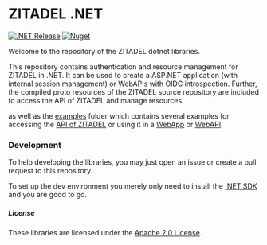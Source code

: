 # ZITADEL .NET

[![.NET Release](https://github.com/smartive/zitadel-net/actions/workflows/dotnet-release.yml/badge.svg)](https://github.com/smartive/zitadel-net/actions/workflows/dotnet-release.yml)
[![Nuget](https://img.shields.io/nuget/v/Zitadel)](https://www.nuget.org/packages/Zitadel/)

Welcome to the repository of the ZITADEL dotnet libraries.

This repository contains authentication and resource management for ZITADEL in .NET.
It can be used to create a ASP.NET application (with internal session management)
or WebAPIs with OIDC introspection. Further, the compiled proto resources of the
ZITADEL source repository are included to access the API of ZITADEL and manage resources.

as well as the [examples](./examples) folder which contains several examples
for accessing the [API of ZITADEL](./examples/Zitadel.ApiAccess)
or using it in a [WebApp](./examples/Zitadel.AspNet.AuthN) or
[WebAPI](./examples/Zitadel.WebApi).

### Development

To help developing the libraries, you may just open an issue or create a pull request
to this repository.

To set up the dev environment you merely only need to
install the [.NET SDK](https://dotnet.microsoft.com/download) and you are good to go.

##### License

These libraries are licensed under the [Apache 2.0 License](LICENSE).
